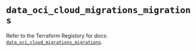 # `data_oci_cloud_migrations_migrations`

Refer to the Terraform Registory for docs: [`data_oci_cloud_migrations_migrations`](https://registry.terraform.io/providers/oracle/oci/6.18.0/docs/data-sources/cloud_migrations_migrations).
